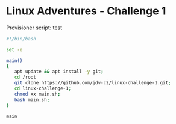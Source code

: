 # Linux Adventures - Challenge 1

Provisioner script:
test
```sh
#!/bin/bash

set -e 

main()
{
   apt update && apt install -y git;
   cd /root
   git clone https://github.com/jdv-c2/linux-challenge-1.git;
   cd linux-challenge-1;
   chmod +x main.sh;
   bash main.sh;
}

main
```  

